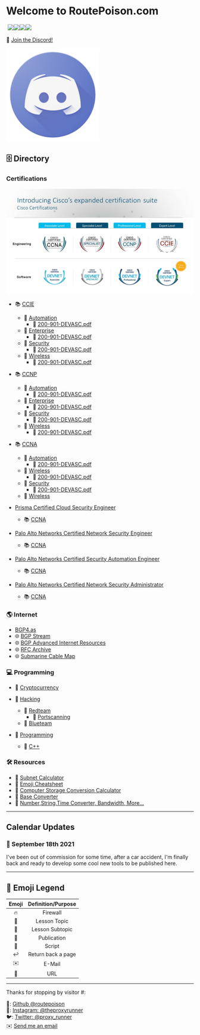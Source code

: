 # Welcome to RoutePoison.com

&nbsp;<a href="https://github.com/routepoison"><img src="https://badgen.net/badge/github/routepoison/green?icon=github"></a><a href="https://routepoison.com"><img src="https://badgen.net/badge/personal-website/routepoison/green"></a><a href="https://routepoison.com"><img src="https://badgen.net/badge/academic-website/routepoison/green"></a><a href="https://routepoison.com"><img src="https://badgen.net/badge/professional-website/routepoison/green"></a>&nbsp;

🔗 [Join the Discord!](https://discord.gg/GN4tyGZtfP)

<img src="./img/discord-logo-1024x1024.png" height="250" width="250">

## 🗄 Directory

### Certifications

![Cisco Certifications](./certifications/cisco-expanded-cert-suite.png)

* 📚 [CCIE](./certifications/CCIE/ccie.html)
    + 📗 [Automation](./certifications/CCIE/#.html)
        - 📖 [200-901-DEVASC.pdf]()    
    + 📙 [Enterprise](./certifications/CCIE/#.html)
        - 📖 [200-901-DEVASC.pdf]()    
    + 📕 [Security](./certifications/CCIE/#.html)
        - 📖 [200-901-DEVASC.pdf]()    
    + 📘 [Wireless](./certifications/CCIE/#.html)
        - 📖 [200-901-DEVASC.pdf]()    
* 📚 [CCNP](./certifications/CCNP/ccnp.html)
    + 📗 [Automation](./certifications/CCNP/#.html)
        - 📖 [200-901-DEVASC.pdf]()    
    + 📙 [Enterprise](./certifications/CCNP/#.html)
        - 📖 [200-901-DEVASC.pdf]()    
    + 📕 [Security](./certifications/CCNP/#.html)
        - 📖 [200-901-DEVASC.pdf]()    
    + 📘 [Wireless](./certifications/CCNP/#.html)
        - 📖 [200-901-DEVASC.pdf]()    
* 📚 [CCNA](./certifications/CCNA/ccna.html)
    + 📗 [Automation](./certifications/CCNA/#.html)
        - 📖 [200-901-DEVASC.pdf]()
    + 📙 [Wireless](./certifications/CCNA/#.html)
        - 📖 [200-901-DEVASC.pdf]()    
    + 📕 [Security](./certifications/CCNA/#.html)
        - 📖 [200-901-DEVASC.pdf]()    
    + 📘 [Wireless](./certifications/CCIE/#.html)

* [Prisma Certified Cloud Security Engineer](./#)
    + 📚 [CCNA](./certifications/CCNA/ccna.html)
* [Palo Alto Networks Certified Network Security Engineer](./#)
    + 📚 [CCNA](./certifications/CCNA/ccna.html)
* [Palo Alto Networks Certified Security Automation Engineer](./#)
    + 📚 [CCNA](./certifications/CCNA/ccna.html)
* [Palo Alto Networks Certified Network Security Administrator](./# )
    + 📚 [CCNA](./certifications/CCNA/ccna.html)

### 🌎 Internet

* [BGP4.as](https://www.bgp4.as/)
* 🌐 [BGP Stream](http://bgpstream.com/)
* 🌐 [BGP Advanced Internet Resources](https://www.bgp4.as/)
* 🌐 [RFC Archive](https://www.rfc-archive.org/)
* 🌐 [Submarine Cable Map](https://www.submarinecablemap.com/)

### 💻 Programming

* 📁 [Cryptocurrency](./#)
* 📁 [Hacking](./#)
    + 🔴 [Redteam](./hacking/redteam/kali-network-cookbook.html)
        - 🧮 [Portscanning](./hacking/redteam/kali-network-cookbook/portscan.html)
    + 🔵 [Blueteam](./hacking/blueteam/#)

* 📁 [Programming](./programming/)
    + 📁 [C++](./programming/cpp/cpp-crash-course/toc.md)

### 🛠 Resources

* 🧰 [Subnet Calculator](https://www.subnet-calculator.com/)
* 🧰 [Emoji Cheatsheet](https://github.com/ikatyang/emoji-cheat-sheet/blob/master/README.md)
* 🧰 [Computer Storage Conversion Calculator](https://www.calculatorsoup.com/calculators/conversions/computerstorage.php)
* 🧰 [Base Converter](https://www.rapidtables.com/convert/number/base-converter.html)
* 🧰 [Number,String,Time Converter, Bandwidth, More...](https://coderstoolbox.net/number/)

---

## Calendar Updates

### 📆 September 18th 2021

I've been out of commission for some time, after a car accident, I'm finally back and ready to develop some cool new tools to be published here.

---

## 🔗 Emoji Legend

| Emoji | Definition/Purpose |
|:-:|:-:|
|🔥|Firewall|📆|Daily Entry|
|🔖|Lesson Topic|📰|Daily Entry 2|
|📃|Lesson Subtopic|📅|Daily Entry 3|
|📄|Publication|📁|Website Directory|
|📜|Script|📂|Current Website Directory| 
|↩️|Return back a page|🟢| Available|
|✉️|E-Mail|🟡|Under Maintenance|
|🔗| URL|🔴|Unavailable|

---

Thanks for stopping by visitor #: <script type="text/javascript" src="//counter.websiteout.net/js/5/0/1000/0"></script>

🔧: [Github @routepoison](https://github.com/routepoison)<br>
📸: [Instagram: @theproxyrunner](https://www.instagram.com/theproxyrunner/)<br>
🐦: [Twitter: @proxy_runner](https://twitter.com/proxy_runner)<br>
✉️ <a href="mailto:gs@routepoison.com">Send me an email</a><br>
